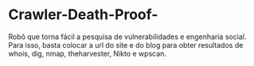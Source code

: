 # Crawler-Death-Proof-
Robô que torna fácil a pesquisa de vulnerabilidades e engenharia social. Para isso, basta colocar a url do site e do blog para obter resultados de whois, dig, nmap, theharvester, Nikto e wpscan.
